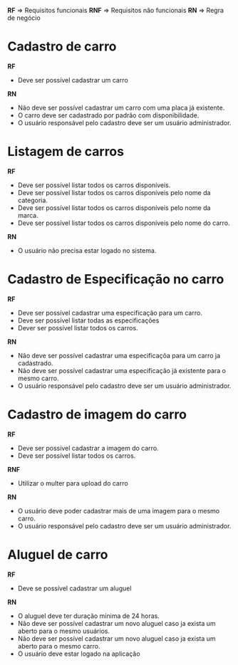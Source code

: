 **RF** => Requisitos funcionais
**RNF** => Requisitos não funcionais
**RN** => Regra de negócio

# Cadastro de carro

**RF**
 - Deve ser possível cadastrar um carro

**RN**
 - Não deve ser possível cadastrar um carro com uma placa já existente.
 - O carro deve ser cadastrado por padrão com disponibilidade.
 - O usuário responsável pelo cadastro deve ser um usuário administrador.

 # Listagem de carros

 **RF**
 - Deve ser possível listar todos os carros disponíveis.
 - Deve ser possível listar todos os carros disponíveis pelo nome da categoria.
 - Deve ser possível listar todos os carros disponíveis pelo nome da marca.
 - Deve ser possível listar todos os carros disponíveis pelo nome do carro.

 **RN**
 - O usuário não precisa estar logado no sistema.

 # Cadastro de Especificação no carro

  **RF**
  - Deve ser possível cadastrar uma especificação para um carro.
  - Deve ser possível listar todas as especificações
  - Dever ser possível listar todos os carros.
  
  **RN**
  - Não deve ser possível cadastrar uma especificaçõa para um carro ja cadastrado.
  - Não deve ser possível cadastrar uma especificação já existente para o mesmo carro.
  - O usuário responsável pelo cadastro deve ser um usuário administrador.

  # Cadastro de imagem do carro

  **RF**
  - Deve ser possível cadastrar a imagem do carro.
  - Deve ser possível listar todos os carros.

  **RNF**
  - Utilizar o multer para upload do carro
  
  **RN**
  - O usuário deve poder cadastrar mais de uma imagem para o mesmo carro.
  - O usuário responsável pelo cadastro deve ser um usuário administrador.

  # Aluguel de carro

  **RF**
  - Deve se possível cadastrar um aluguel

  **RN**
  -  O aluguel deve ter duração mínima de 24 horas.
  -  Não deve ser possível cadastrar um novo aluguel caso ja exista um aberto para o mesmo usuários.
  -  Não deve ser possível cadastrar um novo aluguel caso ja exista um aberto para o mesmo carro.
  - O usuário deve estar logado na aplicação